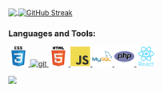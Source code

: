 <a href="https://github.com/ibrahim-khalil-shakil/github-readme-stats">
  <img align="center" src="https://github-readme-stats-ibrahim-khalils-projects.vercel.app/api?username=ibrahim-khalil-shakil&show_icons=true&rank_icon=percentile&include_all_commits=true" />
</a>
<a href="https://git.io/streak-stats">
  <img align="center" src="http://github-readme-streak-stats.herokuapp.com?user=ibrahim-khalil-shakil" alt="GitHub Streak" />
</a>

<h3 align="left">Languages and Tools:</h3>
<p align="left"> <a href="https://www.w3schools.com/css/" target="_blank" rel="noreferrer"> <img src="https://raw.githubusercontent.com/devicons/devicon/master/icons/css3/css3-original-wordmark.svg" alt="css3" width="40" height="40"/> </a> <a href="https://git-scm.com/" target="_blank" rel="noreferrer"> <img src="https://www.vectorlogo.zone/logos/git-scm/git-scm-icon.svg" alt="git" width="40" height="40"/> </a> <a href="https://www.w3.org/html/" target="_blank" rel="noreferrer"> <img src="https://raw.githubusercontent.com/devicons/devicon/master/icons/html5/html5-original-wordmark.svg" alt="html5" width="40" height="40"/> </a> <a href="https://developer.mozilla.org/en-US/docs/Web/JavaScript" target="_blank" rel="noreferrer"> <img src="https://raw.githubusercontent.com/devicons/devicon/master/icons/javascript/javascript-original.svg" alt="javascript" width="40" height="40"/> </a> <a href="https://www.mysql.com/" target="_blank" rel="noreferrer"> <img src="https://raw.githubusercontent.com/devicons/devicon/master/icons/mysql/mysql-original-wordmark.svg" alt="mysql" width="40" height="40"/> </a> <a href="https://www.php.net" target="_blank" rel="noreferrer"> <img src="https://raw.githubusercontent.com/devicons/devicon/master/icons/php/php-original.svg" alt="php" width="40" height="40"/> </a> <a href="https://reactjs.org/" target="_blank" rel="noreferrer"> <img src="https://raw.githubusercontent.com/devicons/devicon/master/icons/react/react-original-wordmark.svg" alt="react" width="40" height="40"/> </a> </p>

<a href="https://github.com/ibrahim-khalil-shakil/github-readme-stats">
  <img align="center" src="https://github-readme-stats.vercel.app/api/top-langs/?username=ibrahim-khalil-shakil&size_weight=0&count_weight=1&langs_count=8&layout=pie" />
</a>





<!---
ibrahim-khalil-shakil/ibrahim-khalil-shakil is a ✨ special ✨ repository because its `README.md` (this file) appears on your GitHub profile.
You can click the Preview link to take a look at your changes.
--->
